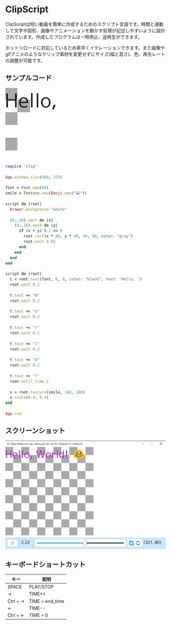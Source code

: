 # ClipScript
ClipScriptは短い動画を簡単に作成するためのスクリプト言語です。時間と連動して文字や図形、画像やアニメーションを動かす処理が記述しやすいように設計されています。作成したプログラムは一時停止、逆再生ができます。

ホットリロードに対応しているため素早くイテレーションできます。また画像やgifアニメのようなクリップ素材を変更せずにサイズ(幅と高さ)、色、再生レートの調整が可能です。

## サンプルコード
![hello.gif](image/hello.gif)

```ruby
require 'clip'

App.window_size(400, 225)

font = Font.new(60)
smile = Texture.new(Emoji.new("😀"))

script do |root|
  Drawer.background "white"

  (0..10).each do |x|
    (0..10).each do |y|
      if (x + y) % 2 == 0
        root.rect(x * 40, y * 40, 40, 40, color: "gray")
        root.wait 0.02
      end
    end
  end
end  

script do |root|
  t = root.text(font, 0, 0, color: "black", text: "Hello, ")
  root.wait 0.2

  t.text += "W"
  root.wait 0.2

  t.text += "o"
  root.wait 0.2

  t.text += "r"
  root.wait 0.2

  t.text += "l"
  root.wait 0.2

  t.text += "d"
  root.wait 0.2

  t.text += "!"
  root.until_time 2

  x = root.texture(smile, 180, 100)
  x.scale(0.4, 0.4)
end

App.run
```

## スクリーンショット

![screen-01](image/clipscript-screen-01.png)

## キーボードショートカット

|  キー  | 説明  |
| ---- | ---- |
|  SPACE  |  PLAY/STOP  |
|  →      |  TIME++  |
|  Ctrl + → |  TIME = end_time  |
|  ←      |  TIME--  |
|  Ctrl + ← |  TIME = 0  |
